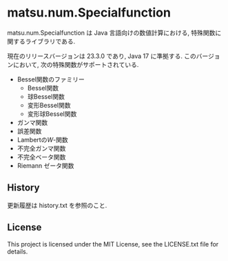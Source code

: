 # matsu.num.Specialfunction
matsu.num.Specialfunction は Java 言語向けの数値計算における, 特殊関数に関するライブラリである.

現在のリリースバージョンは 23.3.0 であり, Java 17 に準拠する.
このバージョンにおいて, 次の特殊関数がサポートされている.

- Bessel関数のファミリー
  - Bessel関数
  - 球Bessel関数
  - 変形Bessel関数
  - 変形球Bessel関数
- ガンマ関数
- 誤差関数
- Lambertの*W*-関数
- 不完全ガンマ関数
- 不完全ベータ関数
- Riemann ゼータ関数

## History
更新履歴は history.txt を参照のこと.

## License

This project is licensed under the MIT License, see the LICENSE.txt file for details.
